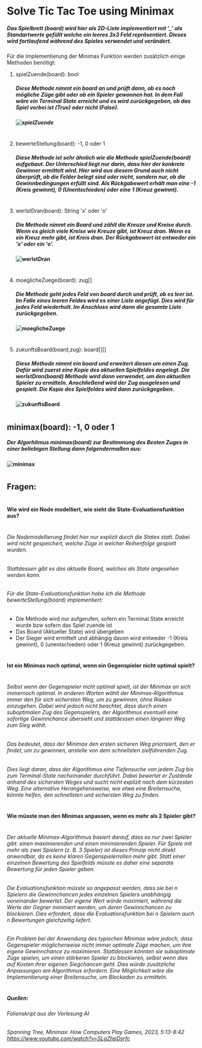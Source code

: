 # Solve Tic Tac Toe using Minimax

##### Das Spielbrett (board) wird hier als 2D-Liste implementiert mit '_' als Standartwerte gefüllt welche ein leeres 3x3 Feld repräsentiert. Dieses wird fortlaufend während des Spieles verwendet und verändert.

Für die Implementierung der Minimax Funktion werden zusätzlich einige Methoden benötigt:

1. spielZuende(board): bool
   ##### Diese Methode nimmt ein board an und prüft dann, ob es noch mögliche Züge gibt oder ob ein Spieler gewonnen hat. In dem Fall wäre ein Terminal State erreicht und es wird zurückgegeben, ob das Spiel vorbei ist (True) oder nicht (False).
   ##### ![spielZuende](https://github.com/user-attachments/assets/2c17a129-b233-439b-9038-c35caa968d93)
#

2. bewerteStellung(board): -1, 0 oder 1
   ##### Diese Methode ist sehr ähnlich wie die Methode spielZuende(board) aufgebaut. Der Unterschied liegt nur darin, dass hier der konkrete Gewinner ermittelt wird. Hier wird aus diesem Grund auch nicht überprüft, ob die Felder belegt sind oder nicht, sondern nur, ob die Gewinnbedingungen erfüllt sind. Als Rückgabewert erhält man eine -1 (Kreis gewinnt), 0 (Unentschieden) oder eine 1 (Kreuz gewinnt).  
#

3. werIstDran(board): String 'x' oder 'o'
   ##### Die Methode nimmt ein Board und zählt die Kreuze und Kreise durch. Wenn es gleich viele Kreise wie Kreuze gibt, ist Kreuz dran. Wenn es ein Kreuz mehr gibt, ist Kreis dran. Der Rückgabewert ist entweder ein 'x' oder ein 'o'. 
   #### ![werIstDran](https://github.com/user-attachments/assets/10e7520f-0798-4563-93fe-7a656d4eace6)


#

4. moeglicheZuege(board): zug[]
   ##### Die Methode geht jedes Feld von board durch und prüft, ob es leer ist. Im Falle eines leeren Feldes wird es einer Liste angefügt. Dies wird für jedes Feld wiederholt. Im Anschluss wird dann die gesamte Liste zurückgegeben.
   #### ![moeglicheZuege](https://github.com/user-attachments/assets/48b9d8e3-201d-4783-9829-0b50ef2bad5c)


#
   
5. zukunftsBoard(board,zug): board[][]
   ##### Diese Methode nimmt ein board und erweitert diesen um einen Zug. Dafür wird zuerst eine Kopie des aktuellen Spielfeldes angelegt. Die werIstDran(board) Methode wird dann verwendet, um den aktuellen Spieler zu ermitteln. Anschließend wird der Zug ausgelesen und gespielt. Die Kopie des Spielfeldes wird dann zurückgegeben.  
   #### ![zukunftsBoard](https://github.com/user-attachments/assets/cf035b7c-dc12-4e0e-921d-d2385e19f738)
#

## minimax(board): -1, 0 oder 1
##### Der Algorhitmus minimax(board) zur Bestimmung des Besten Zuges in einer beliebigen Stellung dann folgendermaßen aus:
#### ![minimax](https://github.com/user-attachments/assets/004a8812-d603-41cd-819f-de1e488529d1)

#

## Fragen:
#
#




#### Wie wird ein Node modelliert, wie sieht die State-Evaluationsfunktion aus?
#
###### Die Nodemodellierung findet hier nur explizit durch die States statt. Dabei wird nicht gespeichert, welche Züge in welcher Reihenfolge gespielt wurden.
###### Stattdessen gibt es das aktuelle Board, welches als State angesehen werden kann. 
###### Für die State-Evaluationsfunktion habe ich die Methode bewerteStellung(board) implementiert:
- Die Methode wird nur aufgerufen, sofern ein Terminal State erreicht wurde bzw sofern das Spiel zuende ist
- Das Board (Aktueller State) wird übergeben
- Der Sieger wird ermittelt und abhängig davon wird entweder -1 (Kreis gewinnt), 0 (unentschieden) oder 1 (Kreuz gewinnt) zurückgegeben.

#
#
#
#




#### Ist ein Minimax noch optimal, wenn ein Gegenspieler nicht optimal spielt?
#
###### Selbst wenn der Gegenspieler nicht optimal spielt, ist der Minimax an sich immernoch optimal. In anderen Worten wählt der Minimax-Algorithmus immer den für sich sichersten Weg, um zu gewinnen, ohne Risiken einzugehen. Dabei wird jedoch nicht beachtet, dass durch einen suboptimalen Zug des Gegenspielers, der Algorithmus eventuell eine sofortige Gewinnchance übersieht und stattdessen einen längeren Weg zum Sieg wählt.
###### Das bedeutet, dass der Minimax den ersten sicheren Weg priorisiert, den er findet, um zu gewinnen, anstelle von dem schnellsten zielführenden Zug.
###### Dies liegt daran, dass der Algorithmus eine Tiefensuche von jedem Zug bis zum Terminal-State nacheinander durchführt. Dabei bewertet er Zustände anhand des sichersten Weges und sucht nicht explizit nach dem kürzesten Weg. Eine alternative Herangehensweise, wie etwa eine Breitensuche, könnte helfen, den schnellsten und sichersten Weg zu finden.
#
#
#
#
#### Wie müsste man den Minimax anpassen, wenn es mehr als 2 Spieler gibt?
#
###### Der aktuelle Minimax-Algorithmus basiert darauf, dass es nur zwei Spieler gibt: einen maximierenden und einen minimierenden Spieler. Für Spiele mit mehr als zwei Spielern (z. B. 3 Spieler) ist dieses Prinzip nicht direkt anwendbar, da es keine klaren Gegenspielerrollen mehr gibt. Statt einer einzelnen Bewertung des Spielfelds müsste es daher eine separate Bewertung für jeden Spieler geben.
###### Die Evaluationsfunktion müsste so angepasst werden, dass sie bei n Spielern die Gewinnchancen jedes einzelnen Spielers unabhängig voneinander bewertet. Der eigene Wert würde maximiert, während die Werte der Gegner minimiert werden, um deren Gewinnchancen zu blockieren. Dies erfordert, dass die Evaluationsfunktion bei n Spielern auch n Bewertungen gleichzeitig liefert.
###### Ein Problem bei der Anwendung des typischen Minimax wäre jedoch, dass Gegenspieler möglicherweise nicht immer optimale Züge machen, um ihre eigene Gewinnchance zu maximieren. Stattdessen könnten sie suboptimale Züge spielen, um einen stärkeren Spieler zu blockieren, selbst wenn dies auf Kosten ihrer eigenen Siegchancen geht. Dies würde zusätzliche Anpassungen am Algorithmus erfordern. Eine Möglichkeit wäre die Implementierung einer Breitensuche, um Blockaden zu ermitteln.
#
#
#
#
#
##### Quellen:
###### Folienskript aus der Vorlesung AI
###### Spanning Tree, Minimax: How Computers Play Games, 2023, 5:13-8:42 https://www.youtube.com/watch?v=SLgZhpDsrfc
